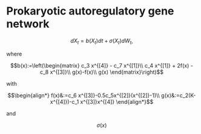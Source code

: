 # Prokaryotic autoregulatory gene network
```math
dX_t = b(X_t)dt + \sigma(X_t) dW_t,
```
where
```math
b(x):=\left(\begin{matrix}
c_3 x^{[4]} - c_7 x^{[1]}\\
c_4 x^{[1]} + 2f(x) - c_8 x^{[3]}\\
g(x)-f(x)\\
g(x)
\end{matrix}\right)
```
with
```math
\begin{align*}
f(x)&:=c_6 x^{[3]}-0.5c_5x^{[2]}(x^{[2]}-1)\\
g(x)&:=c_2(K-x^{[4]})-c_1 x^{[3]}x^{[4]}
\end{align*}
```
and
```math
\sigma(x)
```
